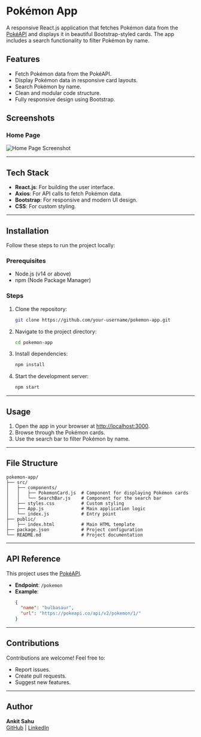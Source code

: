 # Pokémon App

A responsive React.js application that fetches Pokémon data from the [PokéAPI](https://pokeapi.co/) and displays it in beautiful Bootstrap-styled cards. The app includes a search functionality to filter Pokémon by name.

## Features
- Fetch Pokémon data from the PokéAPI.
- Display Pokémon data in responsive card layouts.
- Search Pokémon by name.
- Clean and modular code structure.
- Fully responsive design using Bootstrap.

## Screenshots
### Home Page
![Home Page Screenshot](https://via.placeholder.com/800x400)

---

## Tech Stack
- **React.js**: For building the user interface.
- **Axios**: For API calls to fetch Pokémon data.
- **Bootstrap**: For responsive and modern UI design.
- **CSS**: For custom styling.

---

## Installation

Follow these steps to run the project locally:

### Prerequisites
- Node.js (v14 or above)
- npm (Node Package Manager)

### Steps
1. Clone the repository:
   ```bash
   git clone https://github.com/your-username/pokemon-app.git
   ```
2. Navigate to the project directory:
   ```bash
   cd pokemon-app
   ```
3. Install dependencies:
   ```bash
   npm install
   ```
4. Start the development server:
   ```bash
   npm start
   ```

---

## Usage
1. Open the app in your browser at [http://localhost:3000](http://localhost:3000).
2. Browse through the Pokémon cards.
3. Use the search bar to filter Pokémon by name.

---

## File Structure
```
pokemon-app/
├── src/
│   ├── components/
│   │   ├── PokemonCard.js  # Component for displaying Pokémon cards
│   │   └── SearchBar.js    # Component for the search bar
│   ├── styles.css          # Custom styling
│   ├── App.js              # Main application logic
│   └── index.js            # Entry point
├── public/
│   ├── index.html          # Main HTML template
├── package.json            # Project configuration
└── README.md               # Project documentation
```

---

## API Reference
This project uses the [PokéAPI](https://pokeapi.co/).

- **Endpoint**: `/pokemon`
- **Example**:
  ```json
  {
    "name": "bulbasaur",
    "url": "https://pokeapi.co/api/v2/pokemon/1/"
  }
  ```

---

## Contributions
Contributions are welcome! Feel free to:
- Report issues.
- Create pull requests.
- Suggest new features.

---

## Author
**Ankit Sahu**  
[GitHub](https://github.com/ankki457) | [LinkedIn](https://www.linkedin.com/in/ankki-shah)
